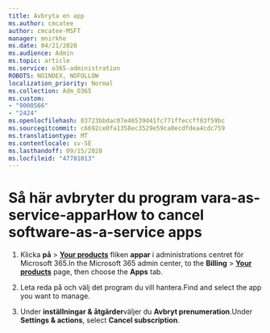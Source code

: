 ```yaml
---
title: Avbryta en app
ms.author: cmcatee
author: cmcatee-MSFT
manager: mnirkhe
ms.date: 04/21/2020
ms.audience: Admin
ms.topic: article
ms.service: o365-administration
ROBOTS: NOINDEX, NOFOLLOW
localization_priority: Normal
ms.collection: Adm_O365
ms.custom:
- "9000566"
- "2424"
ms.openlocfilehash: 03723bbdac07e46539d41fc771ffeccff03f59bc
ms.sourcegitcommit: c6692ce0fa1358ec3529e59ca0ecdfdea4cdc759
ms.translationtype: MT
ms.contentlocale: sv-SE
ms.lasthandoff: 09/15/2020
ms.locfileid: "47781013"
---
```

# <a name="how-to-cancel-software-as-a-service-apps"></a><span data-ttu-id="f1c30-102">Så här avbryter du program vara-as-service-appar</span><span class="sxs-lookup"><span data-stu-id="f1c30-102">How to cancel software-as-a-service apps</span></span> 

1. <span data-ttu-id="f1c30-103">Klicka **på**  >  **[Your products](https://go.microsoft.com/fwlink/p/?linkid=842054)** fliken **appar** i administrations centret för Microsoft 365.</span><span class="sxs-lookup"><span data-stu-id="f1c30-103">In the Microsoft 365 admin center, to the **Billing** > **[Your products](https://go.microsoft.com/fwlink/p/?linkid=842054)** page, then choose the **Apps** tab.</span></span>

2. <span data-ttu-id="f1c30-104">Leta reda på och välj det program du vill hantera.</span><span class="sxs-lookup"><span data-stu-id="f1c30-104">Find and select the app you want to manage.</span></span>

3. <span data-ttu-id="f1c30-105">Under **inställningar & åtgärder**väljer du **Avbryt prenumeration**.</span><span class="sxs-lookup"><span data-stu-id="f1c30-105">Under **Settings & actions**, select **Cancel subscription**.</span></span>